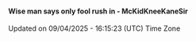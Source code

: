 #### Wise man says only fool rush in - McKidKneeKaneSir
Updated on 09/04/2025 - 16:15:23 (UTC) Time Zone
